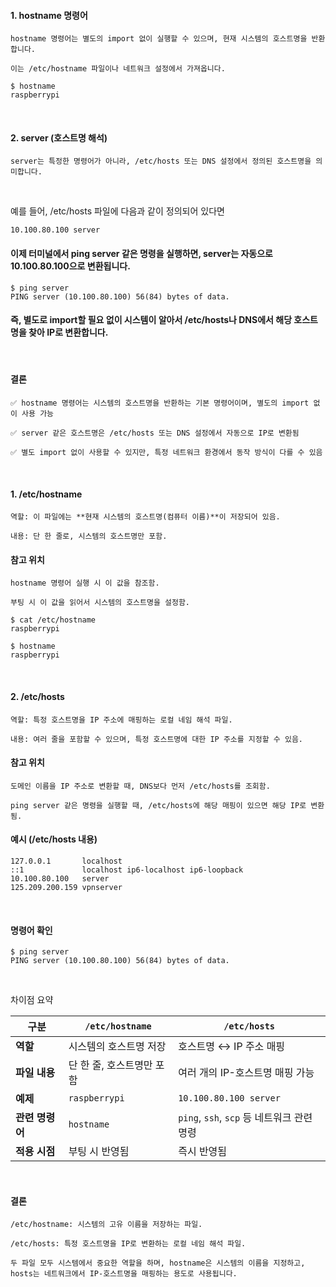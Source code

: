 
#### 1. hostname 명령어
```   
hostname 명령어는 별도의 import 없이 실행할 수 있으며, 현재 시스템의 호스트명을 반환합니다.

이는 /etc/hostname 파일이나 네트워크 설정에서 가져옵니다.
```
```
$ hostname
raspberrypi
```

<br>

#### 2. server (호스트명 해석)
```
server는 특정한 명령어가 아니라, /etc/hosts 또는 DNS 설정에서 정의된 호스트명을 의미합니다.
```

<br>

예를 들어, /etc/hosts 파일에 다음과 같이 정의되어 있다면

```
10.100.80.100 server
```

#### 이제 터미널에서 ping server 같은 명령을 실행하면, server는 자동으로 10.100.80.100으로 변환됩니다.
```
$ ping server
PING server (10.100.80.100) 56(84) bytes of data.
```

#### 즉, 별도로 import할 필요 없이 시스템이 알아서 /etc/hosts나 DNS에서 해당 호스트명을 찾아 IP로 변환합니다.

<br>

#### 결론
```
✅ hostname 명령어는 시스템의 호스트명을 반환하는 기본 명령어이며, 별도의 import 없이 사용 가능

✅ server 같은 호스트명은 /etc/hosts 또는 DNS 설정에서 자동으로 IP로 변환됨

✅ 별도 import 없이 사용할 수 있지만, 특정 네트워크 환경에서 동작 방식이 다를 수 있음
```

<br>

#### 1. /etc/hostname
```
역할: 이 파일에는 **현재 시스템의 호스트명(컴퓨터 이름)**이 저장되어 있음.

내용: 단 한 줄로, 시스템의 호스트명만 포함.
```

#### 참고 위치
```
hostname 명령어 실행 시 이 값을 참조함.

부팅 시 이 값을 읽어서 시스템의 호스트명을 설정함.
```

```
$ cat /etc/hostname
raspberrypi

$ hostname
raspberrypi
```

<br>

#### 2. /etc/hosts

```
역할: 특정 호스트명을 IP 주소에 매핑하는 로컬 네임 해석 파일.

내용: 여러 줄을 포함할 수 있으며, 특정 호스트명에 대한 IP 주소를 지정할 수 있음.
```

#### 참고 위치

```
도메인 이름을 IP 주소로 변환할 때, DNS보다 먼저 /etc/hosts를 조회함.

ping server 같은 명령을 실행할 때, /etc/hosts에 해당 매핑이 있으면 해당 IP로 변환됨.
```
#### 예시 (/etc/hosts 내용)

```
127.0.0.1       localhost
::1             localhost ip6-localhost ip6-loopback
10.100.80.100   server
125.209.200.159 vpnserver
```
<br>

#### 명령어 확인

```
$ ping server
PING server (10.100.80.100) 56(84) bytes of data.
```

<br>

차이점 요약

| 구분         | `/etc/hostname`            | `/etc/hosts`                      |
|-------------|--------------------------|---------------------------------|
| **역할**     | 시스템의 호스트명 저장        | 호스트명 ↔ IP 주소 매핑          |
| **파일 내용** | 단 한 줄, 호스트명만 포함    | 여러 개의 IP-호스트명 매핑 가능   |
| **예제**     | `raspberrypi`            | `10.100.80.100 server`          |
| **관련 명령어** | `hostname`              | `ping`, `ssh`, `scp` 등 네트워크 관련 명령 |
| **적용 시점** | 부팅 시 반영됨             | 즉시 반영됨                      |

<br>

#### 결론
```
/etc/hostname: 시스템의 고유 이름을 저장하는 파일.

/etc/hosts: 특정 호스트명을 IP로 변환하는 로컬 네임 해석 파일.

두 파일 모두 시스템에서 중요한 역할을 하며, hostname은 시스템의 이름을 지정하고, hosts는 네트워크에서 IP-호스트명을 매핑하는 용도로 사용됩니다.
```
